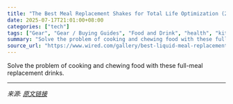 ```yaml
---
title: "The Best Meal Replacement Shakes for Total Life Optimization (2025)"
date: 2025-07-17T21:01:00+08:00
categories: ["tech"]
tags: ["Gear", "Gear / Buying Guides", "Food and Drink", "health", "kitchen", "household", "home", "drinks", "fitness", "Buying Guide"]
summary: "Solve the problem of cooking and chewing food with these full-meal replacement drinks."
source_url: "https://www.wired.com/gallery/best-liquid-meal-replacements/"
---
```


Solve the problem of cooking and chewing food with these full-meal replacement drinks.

---

*来源: [原文链接](https://www.wired.com/gallery/best-liquid-meal-replacements/)*
